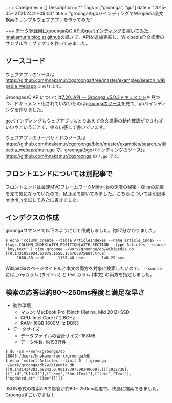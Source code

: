 +++
Categories = []
Description = ""
Tags = ["groonga", "go"]
date = "2015-05-12T21:24:11+09:00"
title = "groongaのgoバインディングでWikipedia全文検索のサンプルウェブアプリを作ってみた"

+++
[データ登録用にgroongaのC APIのgoバインディングを書いてみた · hnakamur's blog at github](http://hnakamur.github.io/blog/2015/04/27/cgoroonga/)の続きで、APIを追加実装し、Wikipedia全文検索のサンプルウェブアプリを作ってみました。

## ソースコード

ウェブアプリのソースは
https://github.com/hnakamur/cgoroonga/tree/master/examples/search_wikipedia_webapp
にあります。

GroongaのC APIについては[7.20. API — Groonga v5.0.3ドキュメント](http://groonga.org/ja/docs/reference/api.html)を見つつ、ドキュメント化されていないものは[groongaのソース](https://github.com/groonga/groonga)を見て、goバインディングを作りました。

goバインディングもウェブアプリもとりあえず全文検索の動作確認ができればいいやということで、ゆるい感じで書いています。

ウェブアプリのサーバサイドのソースは
https://github.com/hnakamur/cgoroonga/blob/master/examples/search_wikipedia_webapp/main.go
で、groongaのgoバインディングのソースは
https://github.com/hnakamur/cgoroonga
の `*.go` です。

## フロントエンドについては別記事で

フロントエンドは[最速MVCフレームワークMithril.jsの速度の秘密 - Qiita](http://qiita.com/shibukawa/items/890d24874655439932ec)の記事を見て気になっていたので、[Mithril](https://lhorie.github.io/mithril/)で書いてみました。こちらについては別記事[mithril.jsを試してみた](/blog/2015/05/12/tried_mithril_js/)に書きました。

## インデクスの作成

groongaコマンドで以下のようにして作成しました。約27分かかりました。

```
$ echo 'column_create --table ArticleIndexes --name article_index --flags COLUMN_INDEX|WITH_POSITION|WITH_SECTION --type Articles --source _key,text' | time groonga ~/work/groonga/db/wikipedia.db
[[0,1431052924.67975,1555.13576507568],true]
     1660.80 real      1135.40 user       146.29 sys
```

Wikipediaのページタイトルと本文の両方を対象に検索したいので、 `--source` には \_keyカラム (タイトル) と text カラム (本文) の両方を指定しました。

## 検索の応答は約80〜250ms程度と満足な早さ

* 動作環境
    * マシン: MacBook Pro 15inch (Retina, Mid 2012) SSD
    * CPU: Intel Core i7 2.6GHz
    * RAM: 16GB 1600MHz DDR3
* データサイズ
    * データファイルの合計サイズ: 188MB
    * データ件数: 約193万件

```
$ du -sm ~/work/groonga/db
18848 /Users/hnakamur/work/groonga/db
$ echo 'select Articles --limit 0' | groonga ~/work/groonga/db/wikipedia.db
[[0,1431434283.68242,0.00117397308349609],[[[1932736],[["_id","UInt32"],["_key","ShortText"],["text","Text"],["updated_at","Time"]]]]]
```

JSON形式の検索APIの応答が約80〜250ms程度で、快適に検索できました。
Groongaすごいですね！
